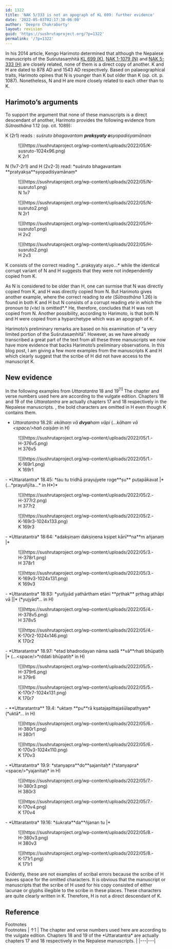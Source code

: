 ```yaml
---
id: 1322
title: 'NAK 5/333 is not an apograph of KL 699: further evidence'
date: '2022-05-03T02:17:38-06:00'
author: 'Deepro Chakraborty'
layout: revision
guid: 'https://sushrutaproject.org/?p=1322'
permalink: '/?p=1322'
---
```


In his 2014 article, Kengo Harimoto determined that although the Nepalese manuscripts of the Suśrutasaṃhitā [KL 699 (K)](https://www.panditproject.org/entity/102306/manuscript), [NAK 1-1079 (N)](https://www.panditproject.org/entity/104941/manuscript) and [NAK 5-333 (H)](https://www.panditproject.org/entity/102310/manuscript) are closely related, none of them is a direct copy of another.<span class="zp-InText-zp-ID--2579494-SKCEXQ47--wp1322 zp-InText-Citation loading" rel="{ 'pages': '1089', 'items': '{2579494:SKCEXQ47}', 'format': '(%a%, %d%, %p%)', 'brackets': '', 'etal': '', 'separator': '', 'and': '' }"></span> K and H are dated to 878 AD and 1543 AD respectively. Based on palaeographical traits, Harimoto opines that N is younger than K but older than K (op. cit. p. 1087). Nonetheless, N and H are more closely related to each other than to K.

## Harimoto’s arguments

To support the argument that none of these manuscripts is a direct descendant of another, Harimoto provides the following evidence from *Sūtrasthāna* 1.12 (op. cit. 1089):

K (2r1) reads : *suśruto bhagavantam **prakṣyaty a**syopadiśyamānaṃ*

<figure class="wp-block-image size-large">![](https://sushrutaproject.org/wp-content/uploads/2022/05/K-susruto-1024x96.png)<figcaption>K 2r1</figcaption></figure>N (1v7-2r1) and H (2v2-3) read: *suśruto bhagavantam **pratyakṣa**syopadiśyamānaṃ*

<figure class="wp-block-image size-full">![](https://sushrutaproject.org/wp-content/uploads/2022/05/N-susruto1.png)<figcaption>N 1v7</figcaption></figure><figure class="wp-block-image size-full">![](https://sushrutaproject.org/wp-content/uploads/2022/05/N-susruto2.png)<figcaption>N 2r1</figcaption></figure><figure class="wp-block-image size-full">![](https://sushrutaproject.org/wp-content/uploads/2022/05/H-susruto1.png)<figcaption>H 2v2</figcaption></figure><figure class="wp-block-image size-full">![](https://sushrutaproject.org/wp-content/uploads/2022/05/H-susruto2.png)<figcaption>H 2v3</figcaption></figure>K consists of the correct reading *…prakṣyaty asyo…* while the identical corrupt variant of N and H suggests that they were not independently copied from K.

As N is considered to be older than H, one can surmise that N was directly copied from K, and H was directly copied from N. But Harimoto gives another example, where the correct reading *ta ete* (*Sūtrasthāna* 1.26) is found in both K and H but N consists of a corrupt reading *ete* in which the pronoun *ta (&lt;te)* is omitted*.* He, therefore, concludes that H was not copied from N. Another possibility, according to Harimoto, is that both N and H were copied from a hyparchetype which was an apograph of K.

Harimoto’s preliminary remarks are based on his examination of “a very limited portion of the Suśrutasaṃhitā”. However, as we have already transcribed a great part of the text from all these three manuscripts we now have more evidence that backs Harimoto’s preliminary observations. In this blog post, I am giving a few more examples from the manuscripts K and H which clearly suggest that the scribe of H did not have access to the manuscript K.

## New evidence

In the following examples from *Uttaratantra* 18 and 19<span class="footnote_referrer"><a onclick="footnote_moveToReference_1322_854('footnote_plugin_reference_1322_854_1');" onkeypress="footnote_moveToReference_1322_854('footnote_plugin_reference_1322_854_1');" role="button" tabindex="0"><sup class="footnote_plugin_tooltip_text" id="footnote_plugin_tooltip_1322_854_1">\[1\]</sup></a><span class="footnote_tooltip" id="footnote_plugin_tooltip_text_1322_854_1"> The chapter and verse numbers used here are according to the vulgate edition. Chapters 18 and 19 of the *Uttaratantra* are actually chapters 17 and 18 respectively in the Nepalese manuscripts. </span></span><script type="text/javascript"> jQuery('#footnote_plugin_tooltip_1322_854_1').tooltip({ tip: '#footnote_plugin_tooltip_text_1322_854_1', tipClass: 'footnote_tooltip', effect: 'fade', predelay: 0, fadeInSpeed: 200, delay: 400, fadeOutSpeed: 200, position: 'top center', relative: true, offset: [-7, 0], });</script>, the bold characters are omitted in H even though K contains them.

- *Uttaratantra* 18.28: *ekāhaṃ vā **dvya**ham vāpi* (*…kāham vā &lt;space/&gt;hañ caiṣāṃ* in H)

<figure class="wp-block-image size-full">![](https://sushrutaproject.org/wp-content/uploads/2022/05/1.-H-376v5.png)<figcaption>H 376v5</figcaption></figure><figure class="wp-block-image size-full">![](https://sushrutaproject.org/wp-content/uploads/2022/05/1.-K-169r1.png)<figcaption>K 169r1</figcaption></figure>- *Uttaratantra* 18.45: *tau tu tridhā prayujyete roge**ṣu** puṭapākavat |* (…*prayuñjīta…* in H*)*

<figure class="wp-block-image size-full">![](https://sushrutaproject.org/wp-content/uploads/2022/05/2.-H-377r2.png)<figcaption>H 377r2</figcaption></figure><figure class="wp-block-image size-large">![](https://sushrutaproject.org/wp-content/uploads/2022/05/2.-K-169r3-1024x133.png)<figcaption>K 169r3</figcaption></figure>- *Uttaratantra* 18:64: *adakṣiṇaṃ dakṣiṇena kṣipet kānī**na**m añjanaṃ |*

<figure class="wp-block-image size-full">![](https://sushrutaproject.org/wp-content/uploads/2022/05/3.-H-378r1.png)<figcaption>H 378r1</figcaption></figure><figure class="wp-block-image size-large">![](https://sushrutaproject.org/wp-content/uploads/2022/05/3.-K-169v3-1024x131.png)<figcaption>K 169v3</figcaption></figure>- *Uttaratantra* 18:83: *yuñjyād yathārtham etāni **pṛthak** pṛthag athāpi vā ||* (*yujyād*… in H)

<figure class="wp-block-image size-full">![](https://sushrutaproject.org/wp-content/uploads/2022/05/4.-H-378v5.png)<figcaption>H 378v5</figcaption></figure><figure class="wp-block-image size-large">![](https://sushrutaproject.org/wp-content/uploads/2022/05/4.-K-170r2-1024x146.png)<figcaption>K 170r2</figcaption></figure>- *Uttaratantra* 18.97: *etad bhadrodayan nāma sadā **vā**rhati bhūpatiḥ |* (…&lt;space/&gt;*rddati bhūpatiḥ* in H)

<figure class="wp-block-image size-full">![](https://sushrutaproject.org/wp-content/uploads/2022/05/5.-H-379r6.png)<figcaption>H 379r6</figcaption></figure><figure class="wp-block-image size-large">![](https://sushrutaproject.org/wp-content/uploads/2022/05/5.-K-170r7-1024x131.png)<figcaption>K 170r7</figcaption></figure>- **Uttaratantra** 19.4: *uktaṃ **pu**rā kṣatajapittajaśūlapathyaṃ* (*uktā*… in H)

<figure class="wp-block-image size-full">![](https://sushrutaproject.org/wp-content/uploads/2022/05/6.-H-380r1.png)<figcaption>H 380r1</figcaption></figure><figure class="wp-block-image size-large">![](https://sushrutaproject.org/wp-content/uploads/2022/05/6.-K-170v3-1024x110.png)<figcaption>K 170v3</figcaption></figure>- *Uttaratantra* 19.9: *stanyapra**do**ṣajanitaḥ* (*stanyapra*&lt;space/&gt;*yajanitaḥ* in H)

<figure class="wp-block-image size-full">![](https://sushrutaproject.org/wp-content/uploads/2022/05/7.-H-380r3.png)<figcaption>H 380r3</figcaption></figure><figure class="wp-block-image size-full">![](https://sushrutaproject.org/wp-content/uploads/2022/05/7.-K-170v4.png)<figcaption>K 170v4</figcaption></figure>- *Uttaratantra* 19.16: *śukrata**da**ñjanan tu |*

<figure class="wp-block-image size-full">![](https://sushrutaproject.org/wp-content/uploads/2022/05/8.-H-380v3.png)<figcaption>H 380v3</figcaption></figure><figure class="wp-block-image size-full">![](https://sushrutaproject.org/wp-content/uploads/2022/05/8.-K-171r1.png)<figcaption>K 171r1</figcaption></figure>Evidently, these are not examples of scribal errors because the scribe of H leaves space for the omitted characters. It is obvious that the manuscript or manuscripts that the scribe of H used for his copy consisted of either lacunae or glyphs illegible to the scribe in these places. These characters are quite clearly written in K. Therefore, H is not a direct descendant of K.

## Reference

<div class="zp-Zotpress zp-Zotpress-InTextBib wp-block-group zp-Post-1322" id="zp-InTextBib-zotpress-7ef53a0e19d2b4e54c7c4355d17bbba9"> <span class="ZP_ITEM_KEY" style="display: none;">{2579494:SKCEXQ47}</span> <span class="ZP_STYLE" style="display: none;">chicago-author-date</span> <span class="ZP_SORTBY" style="display: none;">default</span> <span class="ZP_ORDER" style="display: none;">asc</span> <span class="ZP_TITLE" style="display: none;"></span> <span class="ZP_SHOWIMAGE" style="display: none;"></span> <span class="ZP_SHOWTAGS" style="display: none;"></span> <span class="ZP_DOWNLOADABLE" style="display: none;"></span> <span class="ZP_NOTES" style="display: none;"></span> <span class="ZP_ABSTRACT" style="display: none;"></span> <span class="ZP_CITEABLE" style="display: none;"></span> <span class="ZP_TARGET" style="display: none;"></span> <span class="ZP_URLWRAP" style="display: none;"></span> <span class="ZP_FORCENUM" style="display: none;">0</span> <span class="ZP_HIGHLIGHT" style="display: none;"></span> <span class="ZP_POSTID" style="display: none;">1322</span><div class="zp-List loading"><div class="zp-SEO-Content"></div></div></div><div class="speaker-mute footnotes_reference_container"><div class="footnote_container_prepare"><span class="footnote_reference_container_label pointer" onclick="footnote_expand_collapse_reference_container_1322_854();" role="button" tabindex="0">Footnotes</span><span class="footnote_reference_container_collapse_button" onclick="footnote_expand_collapse_reference_container_1322_854();" role="button" style="display: none;" tabindex="0">\[<a id="footnote_reference_container_collapse_button_1322_854">+</a>\]</span>

</div><div id="footnote_references_container_1322_854" style="">Footnotes
| <a class="footnote_backlink" id="footnote_plugin_reference_1322_854_1"><span class="footnote_index_arrow">↑</span>1</a> | The chapter and verse numbers used here are according to the vulgate edition. Chapters 18 and 19 of the *Uttaratantra* are actually chapters 17 and 18 respectively in the Nepalese manuscripts. |
|---|---|

 </div></div><script type="text/javascript"> function footnote_expand_reference_container_1322_854() { jQuery('#footnote_references_container_1322_854').show(); jQuery('#footnote_reference_container_collapse_button_1322_854').text('−'); } function footnote_collapse_reference_container_1322_854() { jQuery('#footnote_references_container_1322_854').hide(); jQuery('#footnote_reference_container_collapse_button_1322_854').text('+'); } function footnote_expand_collapse_reference_container_1322_854() { if (jQuery('#footnote_references_container_1322_854').is(':hidden')) { footnote_expand_reference_container_1322_854(); } else { footnote_collapse_reference_container_1322_854(); } } function footnote_moveToReference_1322_854(p_str_TargetID) { footnote_expand_reference_container_1322_854(); var l_obj_Target = jQuery('#' + p_str_TargetID); if (l_obj_Target.length) { jQuery( 'html, body' ).delay( 0 ); jQuery('html, body').animate({ scrollTop: l_obj_Target.offset().top - window.innerHeight * 0.2 }, 380); } } function footnote_moveToAnchor_1322_854(p_str_TargetID) { footnote_expand_reference_container_1322_854(); var l_obj_Target = jQuery('#' + p_str_TargetID); if (l_obj_Target.length) { jQuery( 'html, body' ).delay( 0 ); jQuery('html, body').animate({ scrollTop: l_obj_Target.offset().top - window.innerHeight * 0.2 }, 380); } }</script>